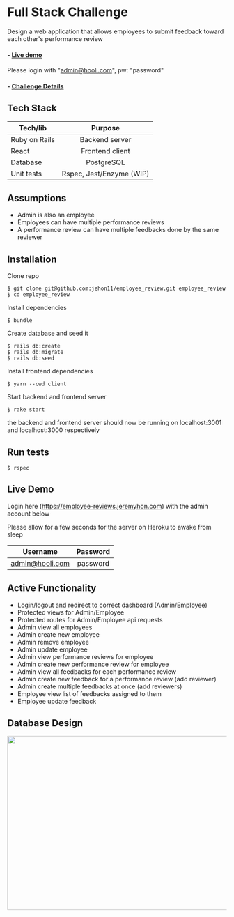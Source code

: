 # Full Stack Challenge

Design a web application that allows employees to submit feedback toward each other's performance review

#### - [Live demo ](https://employee-reviews.jeremyhon.com)

Please login with "admin@hooli.com", pw: "password"

#### - [Challenge Details](https://github.com/Pay-Baymax/FullStackEngineerChallenge)

## Tech Stack

| Tech/lib | Purpose |
|---------------|:------------------:|
| Ruby on Rails | Backend server |
| React | Frontend client |
| Database | PostgreSQL |
| Unit tests | Rspec, Jest/Enzyme (WIP) |

## Assumptions

- Admin is also an employee
- Employees can have multiple performance reviews
- A performance review can have multiple feedbacks done by the same reviewer

## Installation

Clone repo

```
$ git clone git@github.com:jehon11/employee_review.git employee_review
$ cd employee_review
```

Install dependencies
```
$ bundle
```

Create database and seed it
```
$ rails db:create
$ rails db:migrate
$ rails db:seed
```

Install frontend dependencies
```
$ yarn --cwd client
```

Start backend and frontend server
```
$ rake start
```

the backend and frontend server should now be running on localhost:3001 and localhost:3000 respectively

## Run tests

```
$ rspec
```

## Live Demo

Login here (https://employee-reviews.jeremyhon.com) with the admin account below

Please allow for a few seconds for the server on Heroku to awake from sleep

| Username 	| Password 	|
|-----------------	|:--------:	|
| admin@hooli.com 	| password 	|

## Active Functionality

- Login/logout and redirect to correct dashboard (Admin/Employee)
- Protected views for Admin/Employee
- Protected routes for Admin/Employee api requests
- Admin view all employees
- Admin create new employee
- Admin remove employee 
- Admin update employee
- Admin view performance reviews for employee
- Admin create new performance review for employee
- Admin view all feedbacks for each performance review
- Admin create new feedback for a performance review (add reviewer)
- Admin create multiple feedbacks at once (add reviewers)
- Employee view list of feedbacks assigned to them
- Employee update feedback

## Database Design

<p align="left">
  <img width="725" height="400" src="https://res.cloudinary.com/dmzwcfe2e/image/upload/v1561557847/Screen_Shot_2019-06-26_at_23.02.38.png">
</p>
